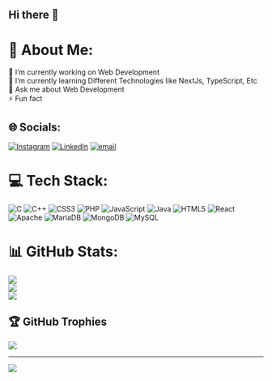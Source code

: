 ## Hi there 👋

# 💫 About Me:
🔭 I’m currently working on  Web Development<br>🌱 I’m currently learning Different Technologies like NextJs, TypeScript, Etc<br>💬 Ask me about Web Development<br>⚡ Fun fact


## 🌐 Socials:
[![Instagram](https://img.shields.io/badge/Instagram-%23E4405F.svg?logo=Instagram&logoColor=white)](https://www.instagram.com/prashil_parekh_99/) [![LinkedIn](https://img.shields.io/badge/LinkedIn-%230077B5.svg?logo=linkedin&logoColor=white)](https://www.linkedin.com/in/prashil-parekh-05b87a252/) [![email](https://img.shields.io/badge/Email-D14836?logo=gmail&logoColor=white)](mailto:prashilparekh123@gmail.com) 

# 💻 Tech Stack:
![C](https://img.shields.io/badge/c-%2300599C.svg?style=for-the-badge&logo=c&logoColor=white) ![C++](https://img.shields.io/badge/c++-%2300599C.svg?style=for-the-badge&logo=c%2B%2B&logoColor=white) ![CSS3](https://img.shields.io/badge/css3-%231572B6.svg?style=for-the-badge&logo=css3&logoColor=white) ![PHP](https://img.shields.io/badge/php-%23777BB4.svg?style=for-the-badge&logo=php&logoColor=white) ![JavaScript](https://img.shields.io/badge/javascript-%23323330.svg?style=for-the-badge&logo=javascript&logoColor=%23F7DF1E) ![Java](https://img.shields.io/badge/java-%23ED8B00.svg?style=for-the-badge&logo=openjdk&logoColor=white) ![HTML5](https://img.shields.io/badge/html5-%23E34F26.svg?style=for-the-badge&logo=html5&logoColor=white) ![React](https://img.shields.io/badge/react-%2320232a.svg?style=for-the-badge&logo=react&logoColor=%2361DAFB) ![Apache](https://img.shields.io/badge/apache-%23D42029.svg?style=for-the-badge&logo=apache&logoColor=white) ![MariaDB](https://img.shields.io/badge/MariaDB-003545?style=for-the-badge&logo=mariadb&logoColor=white) ![MongoDB](https://img.shields.io/badge/MongoDB-%234ea94b.svg?style=for-the-badge&logo=mongodb&logoColor=white) ![MySQL](https://img.shields.io/badge/mysql-4479A1.svg?style=for-the-badge&logo=mysql&logoColor=white)
# 📊 GitHub Stats:
![](https://github-readme-stats.vercel.app/api?username=parekhprashil&theme=dark&hide_border=false&include_all_commits=false&count_private=false)<br/>
![](https://github-readme-streak-stats.herokuapp.com/?user=parekhprashil&theme=dark&hide_border=false)<br/>
![](https://github-readme-stats.vercel.app/api/top-langs/?username=parekhprashil&theme=dark&hide_border=false&include_all_commits=false&count_private=false&layout=compact)

## 🏆 GitHub Trophies
![](https://github-profile-trophy.vercel.app/?username=parekhprashil&theme=radical&no-frame=false&no-bg=true&margin-w=4)

---
[![](https://visitcount.itsvg.in/api?id=parekhprashil&icon=0&color=0)](https://visitcount.itsvg.in)

<!-- Proudly created with GPRM ( https://gprm.itsvg.in ) -->
